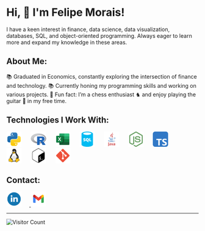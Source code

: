 <h1 align="left">Hi, 👋 I'm Felipe Morais!</h1>
<p align="left">I have a keen interest in finance, data science, data visualization, databases, SQL, and object-oriented programming. Always eager to learn more and expand my knowledge in these areas.</p>
<h2 align="left">About Me:</h2>
<p align="left"> 📚 Graduated in Economics, constantly exploring the intersection of finance and technology. 📚 Currently honing my programming skills and working on various projects. 🎲 Fun fact: I’m a chess enthusiast ♞ and enjoy playing the guitar 🎸 in my free time. </p>
<h2 align="left">Technologies I Work With:</h2>
<div align="left"> 
<img src="assets/python.svg" height="40" alt="Python" style="margin-right: 20px";/>
<img src="assets/r.svg" height="40" alt="R" style="margin-right: 20px;"/>
<img src="assets/excel.svg" height="40" alt="Excel" style="margin-right: 20px;"/>
<img src="assets/sql.svg" height="40" alt="SQL"style="margin-right: 20px;"/>
<img src="assets/java.svg" height="40" alt="Java" style="margin-right: 20px;"/>
<img src="assets/node.svg" height="40" alt="NodeJS" style="margin-right: 20px;"/>
<img src="assets/typescript.svg" height="40" alt="TypeScript" style="margin-right: 20px;"/>
<img src="assets/linux.svg" height="40" alt="Linux" style="margin-right: 20px;"/>
<img src="assets/bash.svg" height="40" alt="Bash" style="margin-right: 20px;"/> 
<img src="assets/git.svg" height="40" alt="Git" style="margin-right: 20px;"/> 


<h2 align="left">Contact:</h2>
<p align="left">
  <a href="https://www.linkedin.com/in/morais-alves-felipe/" target="_blank">
    <img src="assets/linkedin.svg" height="40" alt="LinkedIn" style="margin-right: 20px;" />
  </a>
  <a href="mailto:morais.alves.felipe@gmail.com">
    <img src="assets/gmail.svg" height="40" alt="Email" />
  </a>
</p>


---

![Visitor Count](https://komarev.com/ghpvc/?username=morais-alves-felipe&label=Profile%20Views&color=0e75b6&style=flat)
